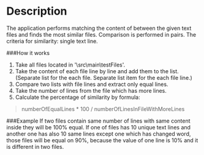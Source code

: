 # Description
The application performs matching the content of between the given text files and finds the most similar files.
Comparison is performed in pairs. The criteria for similarity: single text line.

###How it works
1. Take all  files located in '\src\main\testFiles\'.
2. Take the content of each file line by line and add them to the list.
(Separate list for the each file. Separate list item for the each file line.)
3. Compare two lists with file lines and extract only equal lines.
4. Take the number of lines from the file which has more lines.
5. Calculate the percentage of similarity by formula: 
> numberOfEqualLines * 100 / numberOfLinesInFileWithMoreLines

###Example
If two files contain same number of lines with same content inside they will be 100% equal.
If one of files has 10 unique text lines and another one has also 10 same lines except one which has changed word,
those files will be equal on 90%, because the value of one line is 10% and it is different in two files.
